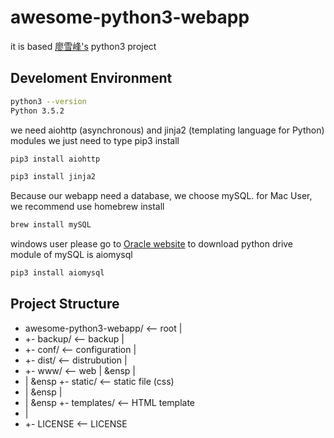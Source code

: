 # awesome-python3-webapp

it is based [廖雪峰's](http://http://www.liaoxuefeng.com/wiki/0014316089557264a6b348958f449949df42a6d3a2e542c000) python3 project

## Develoment Environment

```bash
python3 --version
Python 3.5.2
```

we need aiohttp (asynchronous) and jinja2 (templating language for Python) modules
we just need to type pip3 install

```bash
pip3 install aiohttp
```

```bash
pip3 install jinja2
```

Because our webapp need a database, we choose mySQL. for Mac User, we recommend use homebrew install
```bash
brew install mySQL
```
windows user please go to [Oracle website](http://dev.mysql.com/downloads/mysql/5.6.html) to download
python drive module of mySQL is aiomysql
```bash
pip3 install aiomysql
```

## Project Structure

* awesome-python3-webapp/  <-- root
  |
* +- backup/               <-- backup
  |
* +- conf/                 <-- configuration
  |
* +- dist/                 <-- distrubution
  |
* +- www/                  <-- web
  | &ensp  |
* | &ensp  +- static/      <-- static file (css)
* | &ensp  |
* | &ensp  +- templates/   <-- HTML template
* |
* +- LICENSE               <-- LICENSE

